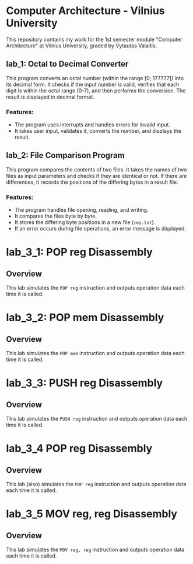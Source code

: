 # Computer Architecture - Vilnius University

This repository contains my work for the 1st semester module "Computer Architecture" at Vilnius University, graded by Vytautas Valaitis.

## lab_1: Octal to Decimal Converter

This program converts an octal number (within the range [0; 177777]) into its decimal form. It checks if the input number is valid, verifies that each digit is within the octal range (0-7), and then performs the conversion. The result is displayed in decimal format.

### Features:
- The program uses interrupts and handles errors for invalid input.
- It takes user input, validates it, converts the number, and displays the result.

## lab_2: File Comparison Program

This program compares the contents of two files. It takes the names of two files as input parameters and checks if they are identical or not. If there are differences, it records the positions of the differing bytes in a result file.

### Features:
- The program handles file opening, reading, and writing.
- It compares the files byte by byte.
- It stores the differing byte positions in a new file (`rez.txt`).
- If an error occurs during file operations, an error message is displayed.

# lab_3_1: POP reg Disassembly

## Overview
This lab simulates the `POP reg` instruction and outputs operation data each time it is called.

# lab_3_2: POP mem Disassembly

## Overview
This lab simulates the `POP mem` instruction and outputs operation data each time it is called.

# lab_3_3: PUSH reg Disassembly

## Overview
This lab simulates the `PUSH reg` instruction and outputs operation data each time it is called.

# lab_3_4 POP reg Disassembly

## Overview
This lab (also) simulates the `POP reg` instruction and outputs operation data each time it is called.

# lab_3_5 MOV reg, reg Disassembly

## Overview
This lab simulates the `MOV reg, reg` instruction and outputs operation data each time it is called.






